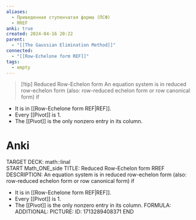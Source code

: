 ```yaml
---
aliases:
  - Приведенная ступенчатая форма (ПСФ)
  - RREF
anki: true
created: 2024-04-16 20:22
parent:
  - "[[The Gaussian Elimination Method]]"
connected:
  - "[[Row-Echelone form REF]]"
tags:
  - empty
---
```


> [!tip] Reduced Row-Echelon form
An equation system is in reduced row-echelon form (also: row-reduced echelon form or row canonical form) if
- It is in [[Row-Echelone form REF|REF]].
- Every [[Pivot]] is 1.
- The [[Pivot]]  is the only nonzero entry in its column.

# Anki
TARGET DECK: math::linal  
START
Math_ONE_side
TITLE: Reduced Row-Echelon form RREF
DESCRIPTION: An equation system is in reduced row-echelon form (also: row-reduced echelon form or row canonical form) if
- It is in [[Row-Echelone form REF|REF]].
- Every [[Pivot]] is 1.
- The [[Pivot]]  is the only nonzero entry in its column.
FORMULA: 
ADDITIONAL:
PICTURE:
ID: 1713289408371
END




